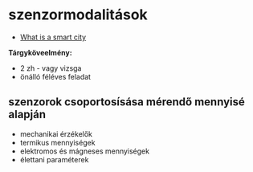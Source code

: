 # szenzormodalitások

- [What is a smart city](https://www.youtube.com/watch?v=Br5aJa6MkBc)


**Tárgyköveelmény:**
- 2 zh - vagy vizsga
- önálló féléves feladat


## szenzorok csoportosísása mérendő mennyisé alapján
- mechanikai érzékelők
- termikus mennyiségek
- elektromos és mágneses mennyiségek
- élettani paraméterek

